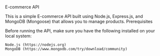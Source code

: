 E-commerce API

This is a simple E-commerce API built using Node.js, Express.js, and MongoDB (Mongoose) that allows you to manage products.
Prerequisites

Before running the API, make sure you have the following installed on your local system:

    Node.js (https://nodejs.org)
    MongoDB (https://www.mongodb.com/try/download/community)